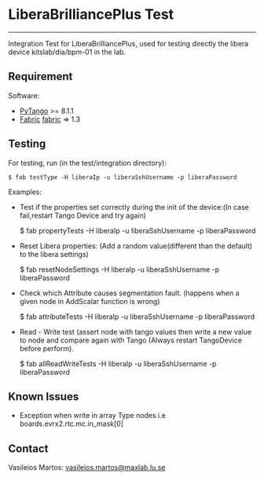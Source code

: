 LiberaBrilliancePlus Test
==============
***

Integration Test for LiberaBrilliancePlus, used for testing directly the libera device kitslab/dia/bpm-01 in the lab.

Requirement
-----------

Software:

- [PyTango][pytango] >= 8.1.1
- [Fabric] [fabric] => 1.3

[pytango]: https://pypi.python.org/pypi/PyTango
[fabric]: http://docs.fabfile.org/en/latest/tutorial.html

Testing
-------

For testing, run (in the ﻿test/integration directory):

    $ ﻿fab testType -H liberaIp -u liberaSshUsername -p liberaPassword

Examples:

   * Test if the properties set correctly during the init of the device:(In case fail,restart Tango Device and try again)

        $ ﻿fab ﻿propertyTests -H liberaIp -u liberaSshUsername -p liberaPassword

   * Reset Libera properties: (Add a random value(different than the default) to the libera settings)

        $ ﻿fab ﻿resetNodeSettings -H liberaIp -u liberaSshUsername -p liberaPassword

   * Check which Attribute causes segmentation fault. (happens when a given node in AddScalar function is wrong)

        $ ﻿fab attributeTests -H liberaIp -u liberaSshUsername -p liberaPassword

   * Read - Write test (assert node with tango values then write a new value to node and compare again with Tango (Always restart TangoDevice before perform).

        $ ﻿fab ﻿allReadWriteTests -H liberaIp -u liberaSshUsername -p liberaPassword


Known Issues
------------

* Exception when write in array Type nodes i.e boards.evrx2.rtc.mc.in_mask[0]


Contact
-------

Vasileios Martos: vasileios.martos@maxlab.lu.se
